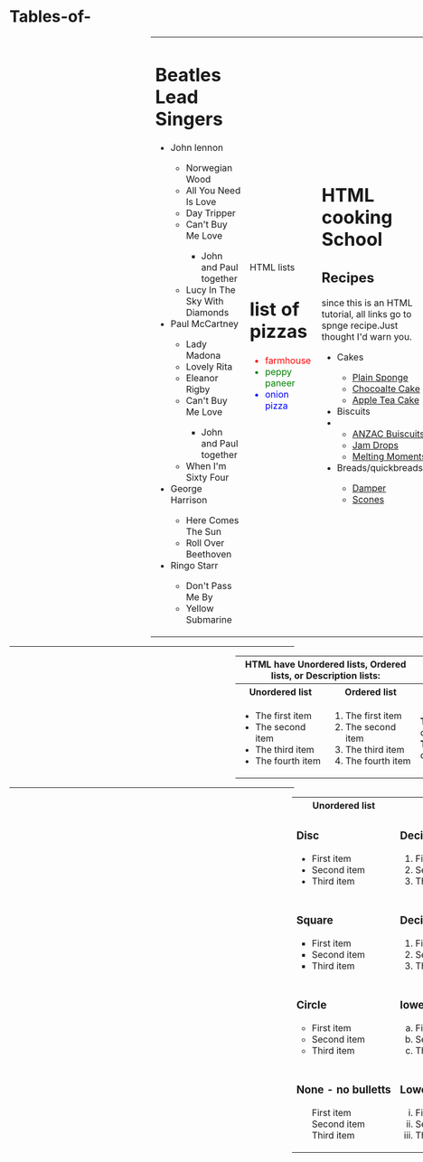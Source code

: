 # Tables-of-
<!DOCTYPE html>
<html>

<head>

</head>
<body>
<table cellspacing="70px" cellpaddng="65px" style="margin-left:250px">
<tr>

<td>
<h1 style="bold;"> Beatles Lead Singers</h1>
<ul>
<li>John lennon</li>
	<ul>
	<li>Norwegian Wood</li>
	<li>All You Need Is Love</li>
	<li>Day Tripper</li>
	<li>Can't Buy Me Love</li>
		<ul>
		<li>John and Paul together</li>
		</ul>
	<li>Lucy In The Sky With Diamonds</li>
	</ul>
<li>Paul McCartney</li>
	<ul>
	<li>Lady Madona</li>
	<li>Lovely Rita</li>
	<li>Eleanor Rigby</li>
	<li>Can't Buy Me Love</li>
		<ul>
		<li>John and Paul together</li>
		</ul>
	<li>When I'm Sixty Four</li>
	</ul>
<li>George Harrison</li>
	<ul>
	<li>Here Comes The Sun</li>
	<li>Roll Over Beethoven</li>
	</ul>
<li>Ringo Starr</li>
	<ul>
	<li>Don't Pass Me By</li>
	<li>Yellow Submarine</li>
	</ul>	
</ul>


</td>

<td>
<p> HTML lists</p>
<h1>list of pizzas</h1>
<ul>
<li style="color:red;">farmhouse</li>
<li style="color:green;">peppy paneer</li>
<li style="color:blue;">onion pizza</li>
</ul>
</td>

<td>
<h1 style="bold;"> HTML cooking School</h1>
<h2 style="bold;">Recipes</h2>
<p> since this is an HTML tutorial, all links go to spnge recipe.Just thought I'd warn you.</p>
	<ul>
	<li>Cakes</li>
	<ul>
	<a href="#"><li>Plain Sponge </li></a>
	<a href="#"><li>Chocoalte Cake</li></a>
	<a href="#"><li>Apple Tea Cake</li></a>
	</ul>
	<li> Biscuits<li>
	<ul>	
	<a href="#"><li>ANZAC Buiscuits </li></a>
	<a href="#"><li>Jam Drops</li></a>
	<a href="#"><li>Melting Moments</li></a>
	</ul>	 
	<li> Breads/quickbreads</li>
	<ul>
	<a href="#"><li>Damper </li></a>
	<a href="#"><li>Scones</li></a>
	</ul>
	</ul>
	</ul>
</td>
</tr>
</table>
<hr>

<table style="margin-left:400px">
<tr>
<th colspan="2">HTML have Unordered lists, Ordered lists, or Description lists:</th>
</tr>

<tr>
<th>Unordered list</th>
<th>Ordered list</th>
<th>Description list</th>
</tr>
<tr>
<td>
<ul>
<li>The first item</li>
<li>The second item</li>
<li>The third item</li>
<li>The fourth item</li>
</ul>
</td>
<td>
<ol type="1">
<li>The first item</li>
<li>The second item</li>
<li>The third item</li>
<li>The fourth item</li>
</ol>
</td>
<td>
  <p><b>The first item</b> description of item<br>
<b> The second item</b> description of items</p>
</td>
</tr>
</table>
<hr>
<table style="margin-left:500px" cellspacing="30px">
<tr>
<th>Unordered list</th>
<th>Ordered list</th>
</tr>

<tr>
<td>
<h3 style="bold;">Disc</h3>
	<ul>
	<li>First item</li>
	<li>Second item</li>
	<li>Third item</li>
	</ul>
</td>
<td>
<h3 style="bold;">Decimal</h3>
	<ol type="1">
  	<li>First item</li>
  	<li>Second item</li>
  	<li>Third item</li>
	</ol>
</td>
</tr>
<tr>
<td>
<h3 style="bold;">Square</h3>
	<ul style="list-style-type:square;">
	<li>First item</li>
	<li>Second item</li>
	<li>Third item</li>
	</ul>
</td>
<td><h3 style="bold;">Decimal with leading zeros</h3>
	<ol type="01">
  	<li>First item</li>
  	<li>Second item</li>
  	<li>Third item</li>
	</ol></td>
</tr>


<tr>
<td>
<h3 style="bold;">Circle</h3>
	<ul style="list-style-type:circle;">
	<li>First item</li>
	<li>Second item</li>
	<li>Third item</li>
	</ul>
</td>
<td>
<h3 style="bold;">lowercase ascii letters</h3>
	<ol type="a">
  	<li>First item</li>
  	<li>Second item</li>
  	<li>Third item</li>
	</ol>
</td>
</tr>

<tr>
<td>
<h3 style="bold;">None - no bulletts</h3>
	<ul style="list-style-type:none;" >
	<li>First item</li>
	<li>Second item</li>
	<li>Third item</li>
	</ul>
</td>
<td>
<h3 style="bold;">Lowercase roman numerals</h3>
	<ol type="i">
  	<li>First item</li>
  	<li>Second item</li>
  	<li>Third item</li>
	</ol>
</td>
</tr>
</table>

</body>
</html>
